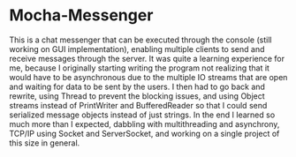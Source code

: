 # Mocha-Messenger

This is a chat messenger that can be executed through the console (still working on GUI implementation), enabling multiple clients to send and receive messages through the server. It was quite a learning experience for me, because I originally starting writing the program not realizing that it would have to be asynchronous due to the multiple IO streams that are open and waiting for data to be sent by the users. I then had to go back and rewrite, using Thread to prevent the blocking issues, and using Object streams instead of PrintWriter and BufferedReader so that I could send serialized message objects instead of just strings. In the end I learned so much more than I expected, dabbling with multithreading and asynchrony, TCP/IP using Socket and ServerSocket, and working on a single project of this size in general.
